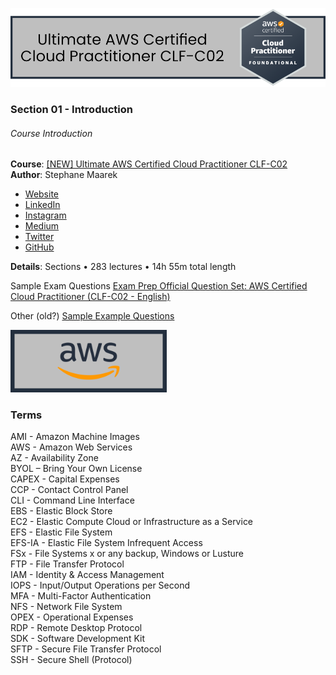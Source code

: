 ![AWS-banner](Data/Images/AWS-Certified-Cloud-Practitioner-CLF-C02-Banner.png)
<!--
### Ultimate AWS Certified Cloud Practitioner CLF-C02
-->
### Section 01 - Introduction

###### Course Introduction
**Course**: [[NEW] Ultimate AWS Certified Cloud Practitioner CLF-C02](https://www.udemy.com/course/aws-certified-cloud-practitioner-new/)  
**Author**: Stephane Maarek  
- [Website](https://www.stephanemaarek.com/)  
- [LinkedIn](https://www.linkedin.com/in/stephanemaarek)  
- [Instagram](https://Instagram.com/stephanemaarek)  
- [Medium](https://medium.com/@stephane.maarek)  
- [Twitter](https://twitter.com/stephanemaarek)  
- [GitHub](https://github.com/simplesteph)

**Details**: Sections • 283 lectures • 14h 55m total length

Sample Exam Questions [
Exam Prep Official Question Set: AWS Certified Cloud Practitioner (CLF-C02 - English)](https://explore.skillbuilder.aws/learn/course/external/view/elearning/14050/aws-certified-cloud-practioner-official-practice-question-set-clf-c02-english)

Other (old?) [Sample Example Questions](https://d1.awsstatic.com/training-and-certification/docs-cloud-practitioner/AWS-Certified-Cloud-Practitioner_Sample-Questions.pdf)

![AWS-banner](Data/Images/AWS-Certified-Cloud-Practitioner-CLF-C02-ImageLink.png)

### Terms
AMI - Amazon Machine Images  
AWS - Amazon Web Services  
AZ - Availability Zone  
BYOL – Bring Your Own License  
CAPEX - Capital Expenses  
CCP - Contact Control Panel  
CLI - Command Line Interface  
EBS - Elastic Block Store  
EC2 - Elastic Compute Cloud or Infrastructure as a Service  
EFS - Elastic File System  
EFS-IA - Elastic File System Infrequent Access  
FSx - File Systems x or any backup, Windows or Lusture  
FTP - File Transfer Protocol  
IAM - Identity & Access Management  
IOPS - Input/Output Operations per Second  
MFA - Multi-Factor Authentication  
NFS - Network File System  
OPEX - Operational Expenses  
RDP - Remote Desktop Protocol  
SDK - Software Development Kit  
SFTP - Secure File Transfer Protocol  
SSH - Secure Shell (Protocol)  
